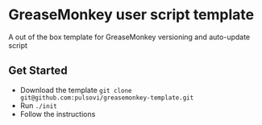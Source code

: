 # GreaseMonkey user script template

A out of the box template for GreaseMonkey versioning and auto-update script

## Get Started

- Download the template `git clone git@github.com:pulsovi/greasemonkey-template.git`
- Run `./init`
- Follow the instructions
